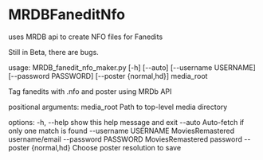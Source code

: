 # MRDBFaneditNfo
uses MRDB api to create NFO files for Fanedits

Still in Beta, there are bugs.

usage: MRDB_fanedit_nfo_maker.py [-h] [--auto] [--username USERNAME] [--password PASSWORD] [--poster {normal,hd}] media_root

Tag fanedits with .nfo and poster using MRDb API

positional arguments:
  media_root            Path to top-level media directory

options:
  -h, --help            show this help message and exit
  --auto                Auto-fetch if only one match is found
  --username USERNAME   MoviesRemastered username/email
  --password PASSWORD   MoviesRemastered password
  --poster {normal,hd}  Choose poster resolution to save
